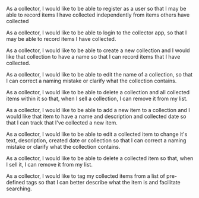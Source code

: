 As a collector,
I would like to be able to register as a user
so that I may be able to record items I have collected independently from items others have collected

As a collector,
I would like to be able to login to the collector app,
so that I may be able to record items I have collected.

As a collector,
I would like to be able to create a new collection
and I would like that collection to have a name
so that I can record items that I have collected.

As a collector,
I would like to be able to edit the name of a collection,
so that I can correct a naming mistake or clarify what the collection contains.

As a collector,
I would like to be able to delete a collection and all collected items within it
so that, when I sell a collection, I can remove it from my list.

As a collector,
I would like to be able to add a new item to a collection
and I would like that item to have a name and description and collected date
so that I can track that I've collected a new item.

As a collector,
I would like to be able to edit a collected item to change it's text, description, created date or collection
so that I can correct a naming mistake or clarify what the collection contains.

As a collector,
I would like to be able to delete a collected item
so that, when I sell it, I can remove it from my list.

As a collector,
I would like to tag my collected items from a list of pre-defined tags
so that I can better describe what the item is and facilitate searching.

